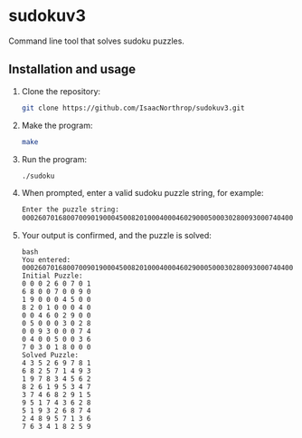 # sudokuv3
Command line tool that solves sudoku puzzles.
## Installation and usage
1. Clone the repository:
   ```bash
   git clone https://github.com/IsaacNorthrop/sudokuv3.git

2. Make the program:
    ```bash
    make

3. Run the program:
    ```bash
    ./sudoku

4. When prompted, enter a valid sudoku puzzle string, for example:
    ```bash
    Enter the puzzle string:
    000260701680070090190004500820100040004602900050003028009300074040050036703018000

5. Your output is confirmed, and the puzzle is solved:
    ```
    bash
    You entered: 000260701680070090190004500820100040004602900050003028009300074040050036703018000
    Initial Puzzle:
    0 0 0 2 6 0 7 0 1 
    6 8 0 0 7 0 0 9 0 
    1 9 0 0 0 4 5 0 0 
    8 2 0 1 0 0 0 4 0 
    0 0 4 6 0 2 9 0 0 
    0 5 0 0 0 3 0 2 8
    0 0 9 3 0 0 0 7 4
    0 4 0 0 5 0 0 3 6
    7 0 3 0 1 8 0 0 0
    Solved Puzzle:
    4 3 5 2 6 9 7 8 1
    6 8 2 5 7 1 4 9 3
    1 9 7 8 3 4 5 6 2
    8 2 6 1 9 5 3 4 7
    3 7 4 6 8 2 9 1 5
    9 5 1 7 4 3 6 2 8
    5 1 9 3 2 6 8 7 4
    2 4 8 9 5 7 1 3 6
    7 6 3 4 1 8 2 5 9
